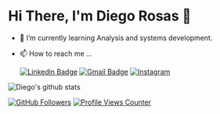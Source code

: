 # Hi There, I'm Diego Rosas 👋
- 🌱 I’m currently learning Analysis and systems development.
- 📫 How to reach me ...

  [![Linkedin Badge](https://img.shields.io/badge/-LinkedIn-blue?style=flat-square&logo=Linkedin&logoColor=white&link=https://www.linkedin.com/in/diego-rosas-856a1910a/)](https://www.linkedin.com/in/marcopollivier/)
[![Gmail Badge](https://img.shields.io/badge/-Gmail-c14438?style=flat-square&logo=Gmail&logoColor=white&link=mailto:mollivier.dev@gmail.com)](mailto:diegorosas19@gmail.com/)
[![Instagram](https://img.shields.io/badge/Instagram-E1306C?style=flat-square&logo=instagram&logoColor=white)](https://www.instagram.com/dirosas_/)




![Diego's github stats](https://github-readme-stats.vercel.app/api?username=Diego-rosas&show_icons=true&theme=tokyonight)

[![GitHub Followers](https://img.shields.io/github/followers/Diego-rosas?style=flat&labelColor=0D0D0D&logo=Github&Color=white)](https://github.com/OtacilioN)
[![Profile Views Counter](https://komarev.com/ghpvc/?username=Diego-rosas&color=blue)](https://github.com/antonkomarev/github-profile-views-counter)
